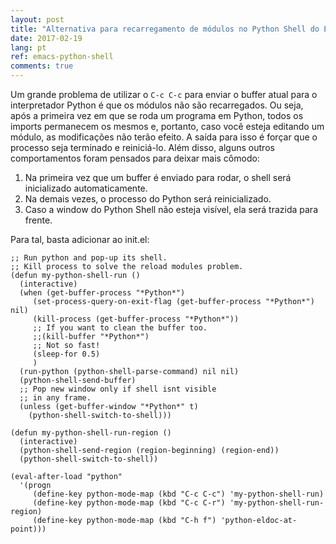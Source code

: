 ```yaml
---
layout: post
title: "Alternativa para recarregamento de módulos no Python Shell do Emacs"
date: 2017-02-19
lang: pt
ref: emacs-python-shell
comments: true
---
```


Um grande problema de utilizar o ```C-c C-c``` para enviar o buffer atual para o interpretador Python é que os módulos não são recarregados. Ou seja, após a primeira vez em que se roda um programa em Python, todos os imports permanecem os mesmos e, portanto, caso você esteja editando um módulo, as modificações não terão efeito. A saída para isso é forçar que o processo seja terminado e reiniciá-lo. Além disso, alguns outros comportamentos foram pensados para deixar mais cômodo:

1. Na primeira vez que um buffer é enviado para rodar, o shell será inicializado automaticamente.
2. Na demais vezes, o processo do Python será reinicializado.
3. Caso a window do Python Shell não esteja visível, ela será trazida para frente.

Para tal, basta adicionar ao init.el:  

```elisp
;; Run python and pop-up its shell.
;; Kill process to solve the reload modules problem.
(defun my-python-shell-run ()
  (interactive)
  (when (get-buffer-process "*Python*")
     (set-process-query-on-exit-flag (get-buffer-process "*Python*") nil)
     (kill-process (get-buffer-process "*Python*"))
     ;; If you want to clean the buffer too.
     ;;(kill-buffer "*Python*")
     ;; Not so fast!
     (sleep-for 0.5)
     )
  (run-python (python-shell-parse-command) nil nil)
  (python-shell-send-buffer)
  ;; Pop new window only if shell isnt visible
  ;; in any frame.
  (unless (get-buffer-window "*Python*" t) 
    (python-shell-switch-to-shell)))

(defun my-python-shell-run-region ()
  (interactive)
  (python-shell-send-region (region-beginning) (region-end))
  (python-shell-switch-to-shell))

(eval-after-load "python"
  '(progn
     (define-key python-mode-map (kbd "C-c C-c") 'my-python-shell-run)
     (define-key python-mode-map (kbd "C-c C-r") 'my-python-shell-run-region)
     (define-key python-mode-map (kbd "C-h f") 'python-eldoc-at-point)))

```
